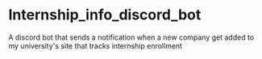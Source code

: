 # Internship_info_discord_bot
A discord bot that sends a notification when a new company get added to my university's site that tracks internship enrollment
